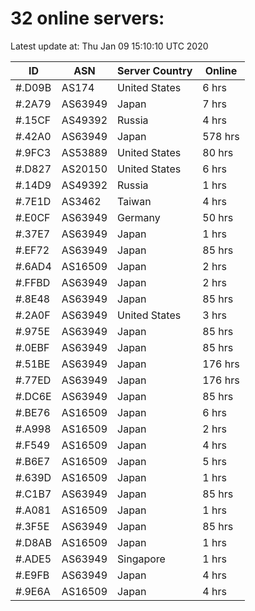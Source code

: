 # 32 online servers:

Latest update at: Thu Jan 09 15:10:10 UTC 2020

| ID | ASN | Server Country | Online |
| -- | --- | -------------- | ------ |
| #.D09B | AS174 | United States | 6 hrs |
| #.2A79 | AS63949 | Japan | 7 hrs |
| #.15CF | AS49392 | Russia | 4 hrs |
| #.42A0 | AS63949 | Japan | 578 hrs |
| #.9FC3 | AS53889 | United States | 80 hrs |
| #.D827 | AS20150 | United States | 6 hrs |
| #.14D9 | AS49392 | Russia | 1 hrs |
| #.7E1D | AS3462 | Taiwan | 4 hrs |
| #.E0CF | AS63949 | Germany | 50 hrs |
| #.37E7 | AS63949 | Japan | 1 hrs |
| #.EF72 | AS63949 | Japan | 85 hrs |
| #.6AD4 | AS16509 | Japan | 2 hrs |
| #.FFBD | AS63949 | Japan | 2 hrs |
| #.8E48 | AS63949 | Japan | 85 hrs |
| #.2A0F | AS63949 | United States | 3 hrs |
| #.975E | AS63949 | Japan | 85 hrs |
| #.0EBF | AS63949 | Japan | 85 hrs |
| #.51BE | AS63949 | Japan | 176 hrs |
| #.77ED | AS63949 | Japan | 176 hrs |
| #.DC6E | AS63949 | Japan | 85 hrs |
| #.BE76 | AS16509 | Japan | 6 hrs |
| #.A998 | AS16509 | Japan | 2 hrs |
| #.F549 | AS16509 | Japan | 4 hrs |
| #.B6E7 | AS16509 | Japan | 5 hrs |
| #.639D | AS16509 | Japan | 1 hrs |
| #.C1B7 | AS63949 | Japan | 85 hrs |
| #.A081 | AS16509 | Japan | 1 hrs |
| #.3F5E | AS63949 | Japan | 85 hrs |
| #.D8AB | AS16509 | Japan | 1 hrs |
| #.ADE5 | AS63949 | Singapore | 1 hrs |
| #.E9FB | AS63949 | Japan | 4 hrs |
| #.9E6A | AS16509 | Japan | 4 hrs |

